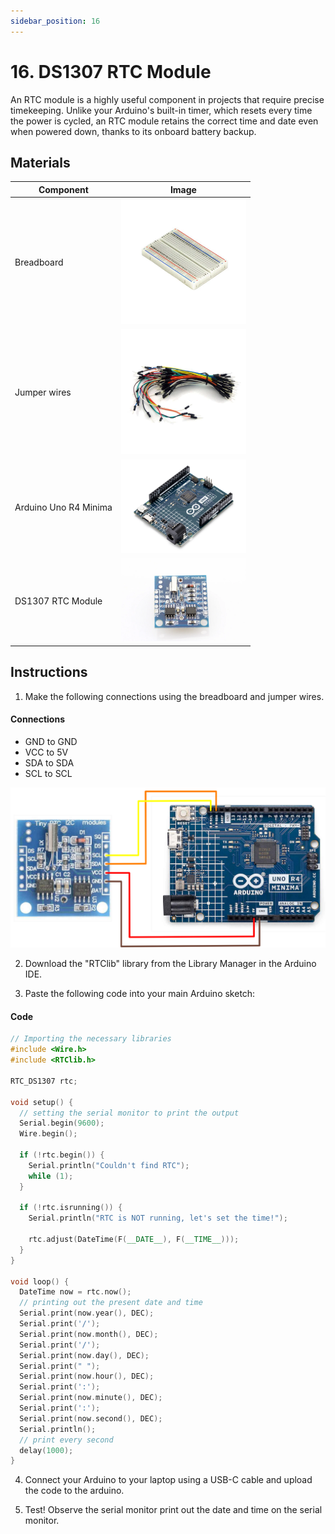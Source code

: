 ```yaml
---
sidebar_position: 16
---
```

# 16. DS1307 RTC Module
An RTC module is a highly useful component in projects that require precise timekeeping. Unlike your Arduino's built-in timer, which resets every time the power is cycled, an RTC module retains the correct time and date even when powered down, thanks to its onboard battery backup.

## Materials
| Component                                   | Image                                                         |
|---------------------------------------------|---------------------------------------------------------------|
| Breadboard                                  | <img src="/img/docs/UNO-R4-Starter-Kit/breadboard.webp" width="200"  />|
| Jumper wires                                | <img src="/img/docs/UNO-R4-Starter-Kit/jumper-wires.webp" width="200"  />|
| Arduino Uno R4 Minima                       | <img src="/img/docs/UNO-R4-Starter-Kit/arduino-r4-minima.webp" width="200"  />|
| DS1307 RTC Module                           | <img src="/img/docs/UNO-R4-Starter-Kit/DS1307-RTC.webp" width="200"  />|

## Instructions

1. Make the following connections using the breadboard and jumper wires.
#### Connections
- GND to GND
- VCC to 5V
- SDA to SDA
- SCL to SCL
<img src="/img/docs/UNO-R4-Starter-Kit/Ds1307.png" width="600" />

2. Download the "RTClib" library from the Library Manager in the Arduino IDE.

3. Paste the following code into your main Arduino sketch:
#### Code
```cpp
// Importing the necessary libraries
#include <Wire.h>
#include <RTClib.h>

RTC_DS1307 rtc;

void setup() {
  // setting the serial monitor to print the output
  Serial.begin(9600);
  Wire.begin();

  if (!rtc.begin()) {
    Serial.println("Couldn't find RTC");
    while (1);
  }

  if (!rtc.isrunning()) {
    Serial.println("RTC is NOT running, let's set the time!");

    rtc.adjust(DateTime(F(__DATE__), F(__TIME__)));
  }
}

void loop() {
  DateTime now = rtc.now();
  // printing out the present date and time
  Serial.print(now.year(), DEC);
  Serial.print('/');
  Serial.print(now.month(), DEC);
  Serial.print('/');
  Serial.print(now.day(), DEC);
  Serial.print(" ");
  Serial.print(now.hour(), DEC);
  Serial.print(':');
  Serial.print(now.minute(), DEC);
  Serial.print(':');
  Serial.print(now.second(), DEC);
  Serial.println();
  // print every second
  delay(1000);
}
```

4. Connect your Arduino to your laptop using a USB-C cable and upload the code to the arduino.

5. Test! Observe the serial monitor print out the date and time on the serial monitor.